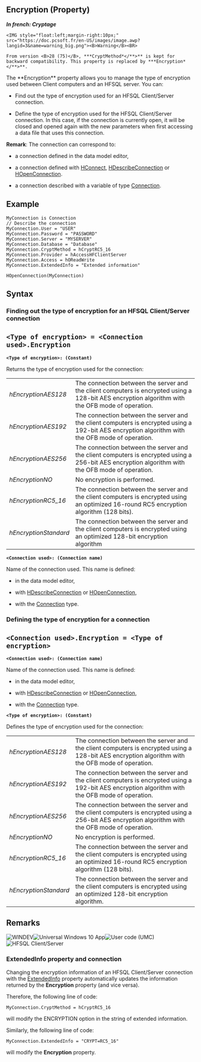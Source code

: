 


## Encryption (Property)

***In french: Cryptage***
	

<DIV class="specObsolete">
	<IMG style="float:left;margin-right:10px;" src="https://doc.pcsoft.fr/en-US/images/image.awp?langid=3&name=warning_big.png"><B>Warning</B><BR>
	From version <B>28 (75)</B>, ***CryptMethod*</**>** is kept for backward compatibility. This property is replaced by ***Encryption*</**>**.
</DIV><a name="XUse"></a>
<a name="Use"></a>
<a name="description"></a>
The **Encryption** property allows you to manage the type of encryption used between Client computers and an HFSQL server. You can:

- Find out the type of encryption used for an HFSQL Client/Server connection.

- Define the type of encryption used for the HFSQL Client/Server connection. In this case, if the connection is currently open, it will be closed and opened again with the new parameters when first accessing a data file that uses this connection.




**Remark**: The connection can correspond to:

- a connection defined in the data model editor,

- a connection defined with [HConnect](../WDLang4/3044263.md), [HDescribeConnection](../WDLang4/3044205.md) or [HOpenConnection](../WDLang4/3044107.md).

- a connection described with a variable of type [Connection](../WDLang4/1514073.md).





<a name="Example1"></a>
<a name="sample_code"></a>

## Example


```wl
MyConnection is Connection
// Describe the connection
MyConnection.User = "USER"
MyConnection.Password = "PASSWORD"
MyConnection.Server = "MYSERVER" 
MyConnection.Database = "Database"
MyConnection.CryptMethod = hCryptRC5_16
MyConnection.Provider = hAccessHFClientServer
MyConnection.Access = hOReadWrite
MyConnection.ExtendedInfo = "Extended information"

HOpenConnection(MyConnection)
```

<a name="XSYNTAX"></a>
<a name="SYNTAX1"></a>

## Syntax

### Finding out the type of encryption for an HFSQL Client/Server connection

`<Type of encryption> = <Connection used>.Encryption`
---

**`<Type of encryption>: (Constant)`**

Returns the type of encryption used for the connection:  


|   |   |
| --- | --- |
| *hEncryptionAES128* | The connection between the server and the client computers is encrypted using a 128-bit AES encryption algorithm with the OFB mode of operation. |
| *hEncryptionAES192* | The connection between the server and the client computers is encrypted using a 192-bit AES encryption algorithm with the OFB mode of operation.  |
| *hEncryptionAES256* | The connection between the server and the client computers is encrypted using a 256-bit AES encryption algorithm with the OFB mode of operation.  |
| *hEncryptionNO* | No encryption is performed. |
| *hEncryptionRC5_16* | The connection between the server and the client computers is encrypted using an optimized 16-round RC5 encryption algorithm (128 bits). |
| *hEncryptionStandard* | The connection between the server and the client computers is encrypted using an optimized 128-bit encryption algorithm |



**`<Connection used>: (Connection name)`**

Name of the connection used. This name is defined:

- in the data model editor,

- with [HDescribeConnection](../WDLang4/3044205.md) or [HOpenConnection](../WDLang4/3044107.md),

- with the [Connection](../WDLang4/1514073.md) type.  





<a name="SYNTAX2"></a>

### Defining the type of encryption for a connection

`<Connection used>.Encryption = <Type of encryption>`
---

**`<Connection used>: (Connection name)`**

Name of the connection used. This name is defined:

- in the data model editor,

- with [HDescribeConnection](../WDLang4/3044205.md) or [HOpenConnection](../WDLang4/3044107.md),

- with the [Connection](../WDLang4/1514073.md) type.




**`<Type of encryption>: (Constant)`**

Defines the type of encryption used for the connection:  


|   |   |
| --- | --- |
| *hEncryptionAES128* | The connection between the server and the client computers is encrypted using a 128-bit AES encryption algorithm with the OFB mode of operation. |
| *hEncryptionAES192* | The connection between the server and the client computers is encrypted using a 192-bit AES encryption algorithm with the OFB mode of operation.  |
| *hEncryptionAES256* | The connection between the server and the client computers is encrypted using a 256-bit AES encryption algorithm with the OFB mode of operation.  |
| *hEncryptionNO* | No encryption is performed. |
| *hEncryptionRC5_16* | The connection between the server and the client computers is encrypted using an optimized 16-round RC5 encryption algorithm (128 bits). |
| *hEncryptionStandard* | The connection between the server and the client computers is encrypted using an optimized 128-bit encryption algorithm. |





<a name="NOTE0"></a>
<a name="NOTE0_1"></a>

## Remarks
![WINDEV](https://doc.pcsoft.fr/ext/images/us/WD.png)![Universal Windows 10 App](https://doc.pcsoft.fr/ext/images/us/UNIVERSALAPP.png)![User code (UMC)](https://doc.pcsoft.fr/ext/images/us/MCU.png)![HFSQL Client/Server](https://doc.pcsoft.fr/ext/images/us/HFCS.png) 

### ExtendedInfo property and connection
<a name="extendedinfo_property_and_connection_ELTPARAGRAPHE000185"></a>

Changing the encryption information of an HFSQL Client/Server connection with the [ExtendedInfo](../Proprietes/2512041.md) property automatically updates the information returned by the **Encryption** property (and vice versa).

Therefore, the following line of code:


```wl
MyConnection.CryptMethod = hCryptRC5_16
```
will modify the ENCRYPTION option in the string of extended information.

Similarly, the following line of code:


```wl
MyConnection.ExtendedInfo = "CRYPT=RC5_16"
```
will modify the **Encryption** property.


